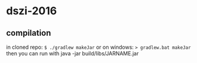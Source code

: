 # dszi-2016
## compilation
in cloned repo:
`$ ./gradlew makeJar`
or on windows:
`> gradlew.bat makeJar`
then you can run with java -jar build/libs/JARNAME.jar